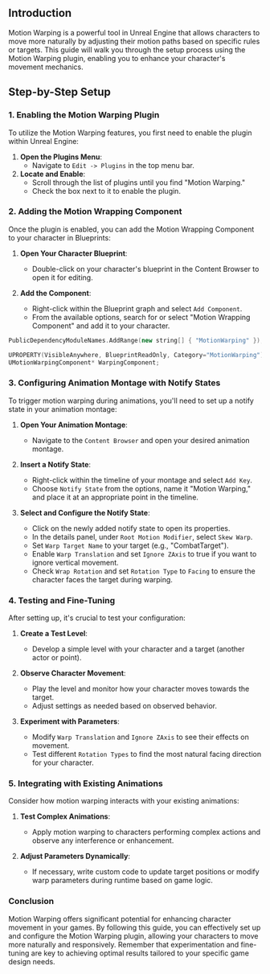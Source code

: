 ## Introduction

Motion Warping is a powerful tool in Unreal Engine that allows characters to move more naturally by adjusting their motion paths based on specific rules or targets. This guide will walk you through the setup process using the Motion Warping plugin, enabling you to enhance your character's movement mechanics.

## Step-by-Step Setup

### 1. Enabling the Motion Warping Plugin

To utilize the Motion Warping features, you first need to enable the plugin within Unreal Engine:

1. **Open the Plugins Menu**:
    - Navigate to `Edit -> Plugins` in the top menu bar.
2. **Locate and Enable**:
    - Scroll through the list of plugins until you find "Motion Warping."
    - Check the box next to it to enable the plugin.
		

### 2. Adding the Motion Wrapping Component

Once the plugin is enabled, you can add the Motion Wrapping Component to your character in Blueprints:

1. **Open Your Character Blueprint**:
    - Double-click on your character's blueprint in the Content Browser to open it for editing.
		
2. **Add the Component**:
    - Right-click within the Blueprint graph and select `Add Component`.
    - From the available options, search for or select "Motion Wrapping Component" and add it to your character.

```cpp title:Build.cpp
PublicDependencyModuleNames.AddRange(new string[] { "MotionWarping" });
```

```cpp title:Header
UPROPERTY(VisibleAnywhere, BlueprintReadOnly, Category="MotionWarping")  
UMotionWarpingComponent* WarpingComponent;
```

	
### 3. Configuring Animation Montage with Notify States

To trigger motion warping during animations, you'll need to set up a notify state in your animation montage:

1. **Open Your Animation Montage**:
    
    - Navigate to the `Content Browser` and open your desired animation montage.
2. **Insert a Notify State**:
    
    - Right-click within the timeline of your montage and select `Add Key`.
    - Choose `Notify State` from the options, name it "Motion Warping," and place it at an appropriate point in the timeline.
3. **Select and Configure the Notify State**:
    
    - Click on the newly added notify state to open its properties.
    - In the details panel, under `Root Motion Modifier`, select `Skew Warp`.
    - Set `Warp Target Name` to your target (e.g., "CombatTarget").
    - Enable `Warp Translation` and set `Ignore ZAxis` to true if you want to ignore vertical movement.
    - Check `Wrap Rotation` and set `Rotation Type` to `Facing` to ensure the character faces the target during warping.
		

### 4. Testing and Fine-Tuning

After setting up, it's crucial to test your configuration:

1. **Create a Test Level**:
    
    - Develop a simple level with your character and a target (another actor or point).
2. **Observe Character Movement**:
    
    - Play the level and monitor how your character moves towards the target.
    - Adjust settings as needed based on observed behavior.
3. **Experiment with Parameters**:
    
    - Modify `Warp Translation` and `Ignore ZAxis` to see their effects on movement.
    - Test different `Rotation Types` to find the most natural facing direction for your character.
		

### 5. Integrating with Existing Animations

Consider how motion warping interacts with your existing animations:

1. **Test Complex Animations**:
    
    - Apply motion warping to characters performing complex actions and observe any interference or enhancement.
2. **Adjust Parameters Dynamically**:
    
    - If necessary, write custom code to update target positions or modify warp parameters during runtime based on game logic.
		

### Conclusion

Motion Warping offers significant potential for enhancing character movement in your games. By following this guide, you can effectively set up and configure the Motion Warping plugin, allowing your characters to move more naturally and responsively. Remember that experimentation and fine-tuning are key to achieving optimal results tailored to your specific game design needs.